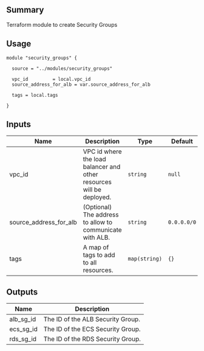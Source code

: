 ## Summary

Terraform module to create Security Groups

## Usage

```
module "security_groups" {

  source = "../modules/security_groups"

  vpc_id         = local.vpc_id
  source_address_for_alb = var.source_address_for_alb

  tags = local.tags

}
```

## Inputs

| Name | Description | Type | Default | Required |
|------|-------------|------|---------|:--------:|
| vpc\_id | VPC id where the load balancer and other resources will be deployed. | `string` | `null` | yes |
| source\_address\_for\_alb | (Optional) The address to allow to communicate with ALB. | `string` | `0.0.0.0/0` | no |s
| tags | A map of tags to add to all resources. | `map(string)` | `{}` | no |


## Outputs

| Name | Description |
|------|-------------|
| alb\_sg\_id | The ID of the ALB Security Group. |
| ecs\_sg\_id | The ID of the ECS Security Group. |
| rds\_sg\_id | The ID of the RDS Security Group. |
